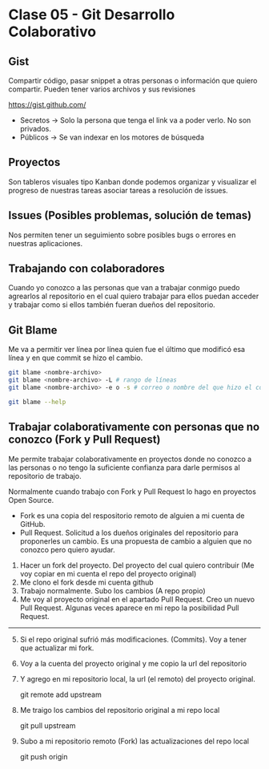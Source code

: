 # Clase 05 - Git Desarrollo Colaborativo

## Gist
Compartir código, pasar snippet a otras personas o información que quiero compartir. Pueden tener varios archivos y sus revisiones

<https://gist.github.com/>

* Secretos -> Solo la persona que tenga el link va a poder verlo. No son privados. 
* Públicos -> Se van indexar en los motores de búsqueda

## Proyectos
Son tableros visuales tipo Kanban donde podemos organizar y visualizar el progreso de nuestras tareas asociar tareas a resolución de issues.

## Issues (Posibles problemas, solución de temas)
Nos permiten tener un seguimiento sobre posibles bugs o errores en nuestras aplicaciones.

## Trabajando con colaboradores
Cuando yo conozco a las personas que van a trabajar conmigo puedo agrearlos al repositorio en el cual quiero trabajar para ellos puedan acceder y trabajar como si ellos también fueran dueños del repositorio.

## Git Blame
Me va a permitir ver línea por línea quien fue el último que modificó esa línea y en que commit se hizo el cambio.

```sh
git blame <nombre-archivo>
git blame <nombre-archivo> -L # rango de líneas
git blame <nombre-archivo> -e o -s # correo o nombre del que hizo el commit
```

```sh
git blame --help
```

## Trabajar colaborativamente con personas que no conozco (Fork y Pull Request)

Me permite trabajar colaborativamente en proyectos donde no conozco a las personas o no tengo la suficiente confianza para darle permisos al repositorio de trabajo. 

Normalmente cuando trabajo con Fork y Pull Request lo hago en proyectos Open Source.

* Fork es una copia del respositorio remoto de alguien a mi cuenta de GitHub.
* Pull Request. Solicitud  a los dueños originales del repositorio para proponerles un cambio. Es una propuesta de cambio a alguien que no conozco pero quiero ayudar.

1. Hacer un fork del proyecto. Del proyecto del cual quiero contribuir (Me voy copiar en mi cuenta el repo del proyecto original)
2. Me clono el fork desde mi cuenta github
3. Trabajo normalmente. Subo los cambios (A repo propio)
4. Me voy al proyecto original en el apartado Pull Request. Creo un nuevo Pull Request. Algunas veces aparece en mi repo la posibilidad Pull Request.
---
5. Si el repo original sufrió más modificaciones. (Commits). Voy a tener que actualizar mi fork.
6. Voy a la cuenta del proyecto original y me copio la url del repositorio
7. Y agrego en mi repositorio local, la url (el remoto) del proyecto original.

    git remote add upstream <URL-repositorio-original>

8. Me traigo los cambios del repositorio original a mi repo local

    git pull upstream <rama-que-quiero-actualizar>

9. Subo a mi repositorio remoto (Fork) las actualizaciones del repo local

    git push origin <rama-a-actualizar>












